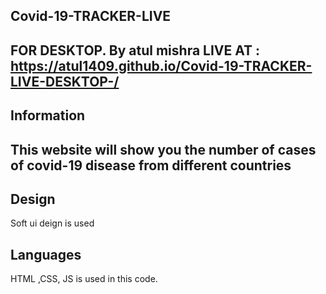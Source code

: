 ## Covid-19-TRACKER-LIVE 
FOR DESKTOP.  By atul mishra 
LIVE AT : https://atul1409.github.io/Covid-19-TRACKER-LIVE-DESKTOP-/
-----------------------
## Information
This website will show you the number of cases of covid-19 disease from different countries
------------------------
## Design
Soft ui deign is used 
## Languages 
HTML ,CSS, JS is used in this code.
